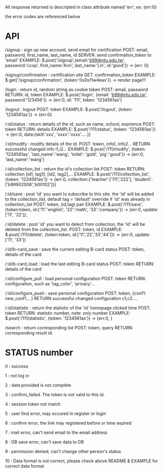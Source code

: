 All response returned is descripted in class attribute named 'err', ex: {err:0}

the error codes are referenced below

API
==================================================================================
/signup              : sign up new account, send email for certification
                            POST: email, password, first_name, last_name, id
                            SERVER: send confirmation_token to 'email'
                            EXAMPLE: $.post('/signup',{email:'b99@ntu.edu.tw', password:'ccsp', first_name:'Ann', last_name:'Lin', id:'good'}) -> {err: 0}

/signup/confirmation : certification site
                            GET: confirmation_token
                            EXAMPLE: $.get{'/signup/confirmation', {token:'0x0s11w4eas'}} -> render page!!!

/login               : return id, random string as cookie token
                            POST: email, password
                            RETURN: id, token
                            EXAMPLE: $.post('/login', {email: 'b99@ntu.edu.tw', password:'123456'}) -> {err:0, id: '111', token: '1234561as'}

/logout              : logout
                            POST: token
                            EXAMPLE: $.post('/logout', {token: '1234561as'}) -> {err:0}


/:id/status          : return details of the id, such as name, school, exprience
                            POST: token
                            RETURN: details
                            EXAMPLE: $.post('/111/status', {token: '1234561as'}) -> {err:0, data:{skill:'xxx', 'xxxx':'xxxx'.....}}

/:id/modify          : modify details of the id. 
                            POST: token, info1, info2...
                            RETURN successful changed info i1,i2...
                            EXAMPLE: $.post('/111/modify', {token: '1234561as', 'last_name':'wang', 'toilet': 'gold', 'pig':'good'}) -> {err:0, 'last_name':'wang'}
                
/:id/collection_list : return the id's collection list
                            POST: token
                            RETURN: collection [id1, tag1], [id2, tag2],...
                            EXAMPLE: $.post('/111/collection_list', {token: '1234561as'}) -> {err:0, collection:{'teacher':['111','222'], 'student':['b99902006','b00102']}}

/:id/save            : post 'id' you want to subscribe to this site. the 'id' will be added to the collection_list, default tag = 'default' override if 'id' was already in collection_list
                            POST: token, (id,tag) pair
                            EXAMPLE: $.post('/111/save', {token:token, id:{'11':'english', '22':'math', '33':'company'}) -> {err:0, update:['11', '22']};

/:id/delete          : post 'id' you want to delect from collection, the 'id' will be deleted from the collection_list.
                            POST: token, id
                            EXAMPLE: $.post('/111/delete', {token:token, id:['11','22','33','44']}) -> {err:0, update:['11', '33']}

/:id/b-card_save     : save the current editing B-card status
                            POST: token, details of the card

/:id/b-card_load     : load the last editing B-card status
                            POST: token
                            RETURN: details of the card

/:id/configure_pull  : load personal configuration
                            POST: token
                            RETURN: configuration, such as 'tag_color', 'privacy'...

/:id/configure_push  : save personal configuration
                            POST: token, {conf1: new_conf1,...}
                            RETURN successful changed configuration c1,c2....

/:id/statistic       : return the statistic of the 'id' homepage clicked time
                            POST: token
                            RETURN: statistic number, note: only number
                            EXAMPLE: $.post('/111/statistic', {token: '1234561as'}) -> {err:0, }

/search              : return corresponding list
                            POST: token, query
                            RETURN: corresponding result id.

STATUS number
====================================================
0                    : success

1                    : not log in 

2                    : data provided is not complete

3                    : confirm_failed. The token is not valid to this id.

4                    : session token not match

5                    : user find error, may occured in register or login 

6                    : confirm error, the link may registered before or time expired

7                    : mail error, can't send email to the email address

8                    : DB save error, can't save data to DB

9                    : permission denied, can't change other person's status

10                   : Data format is not correct, please check above README & EXAMPLE for correct data format